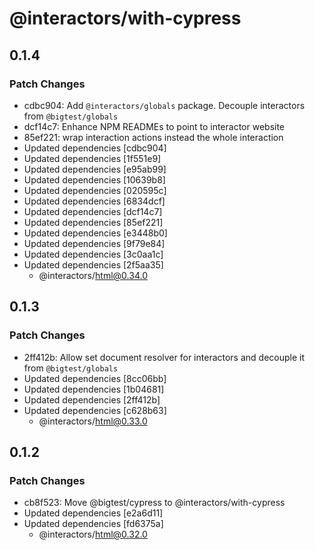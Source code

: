 # @interactors/with-cypress

## 0.1.4

### Patch Changes

- cdbc904: Add `@interactors/globals` package. Decouple interactors from `@bigtest/globals`
- dcf14c7: Enhance NPM READMEs to point to interactor website
- 85ef221: wrap interaction actions instead the whole interaction
- Updated dependencies [cdbc904]
- Updated dependencies [1f551e9]
- Updated dependencies [e95ab99]
- Updated dependencies [10639b8]
- Updated dependencies [020595c]
- Updated dependencies [6834dcf]
- Updated dependencies [dcf14c7]
- Updated dependencies [85ef221]
- Updated dependencies [e3448b0]
- Updated dependencies [9f79e84]
- Updated dependencies [3c0aa1c]
- Updated dependencies [2f5aa35]
  - @interactors/html@0.34.0

## 0.1.3

### Patch Changes

- 2ff412b: Allow set document resolver for interactors and decouple it from `@bigtest/globals`
- Updated dependencies [8cc06bb]
- Updated dependencies [1b04681]
- Updated dependencies [2ff412b]
- Updated dependencies [c628b63]
  - @interactors/html@0.33.0

## 0.1.2

### Patch Changes

- cb8f523: Move @bigtest/cypress to @interactors/with-cypress
- Updated dependencies [e2a6d11]
- Updated dependencies [fd6375a]
  - @interactors/html@0.32.0
